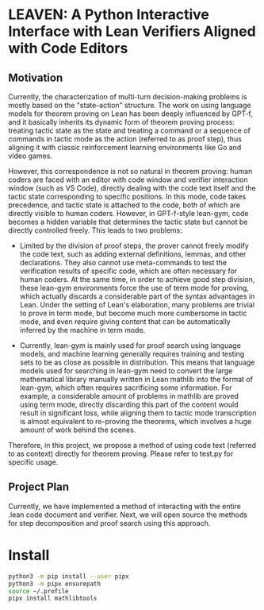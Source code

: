 # LEAVEN: A Python Interactive Interface with Lean Verifiers Aligned with Code Editors

## Motivation

Currently, the characterization of multi-turn decision-making problems is mostly based on the "state-action" structure. The work on using language models for theorem proving on Lean has been deeply influenced by GPT-f, and it basically inherits its dynamic form of theorem proving process: treating tactic state as the state and treating a command or a sequence of commands in tactic mode as the action (referred to as proof step), thus aligning it with classic reinforcement learning environments like Go and video games. 

However, this correspondence is not so natural in theorem proving: human coders are faced with an editor with code window and verifier interaction window (such as VS Code), directly dealing with the code text itself and the tactic state corresponding to specific positions. In this mode, code takes precedence, and tactic state is attached to the code, both of which are directly visible to human coders. However, in GPT-f-style lean-gym, code becomes a hidden variable that determines the tactic state but cannot be directly controlled freely. This leads to two problems:

- Limited by the division of proof steps, the prover cannot freely modify the code text, such as adding external definitions, lemmas, and other declarations. They also cannot use meta-commands to test the verification results of specific code, which are often necessary for human coders. At the same time, in order to achieve good step division, these lean-gym environments force the use of term mode for proving, which actually discards a considerable part of the syntax advantages in Lean. Under the setting of Lean's elaboration, many problems are trivial to prove in term mode, but become much more cumbersome in tactic mode, and even require giving content that can be automatically inferred by the machine in term mode.

- Currently, lean-gym is mainly used for proof search using language models, and machine learning generally requires training and testing sets to be as close as possible in distribution. This means that language models used for searching in lean-gym need to convert the large mathematical library manually written in Lean mathlib into the format of lean-gym, which often requires sacrificing some information. For example, a considerable amount of problems in mathlib are proved using term mode, directly discarding this part of the content would result in significant loss, while aligning them to tactic mode transcription is almost equivalent to re-proving the theorems, which involves a huge amount of work behind the scenes.

Therefore, in this project, we propose a method of using code text (referred to as context) directly for theorem proving. Please refer to test.py for specific usage.

## Project Plan

Currently, we have implemented a method of interacting with the entire .lean code document and verifier. Next, we will open source the methods for step decomposition and proof search using this approach.

# Install

```bash
python3 -m pip install --user pipx
python3 -m pipx ensurepath
source ~/.profile
pipx install mathlibtools
```
